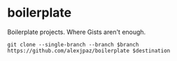boilerplate
===========

Boilerplate projects. Where Gists aren't enough.

    git clone --single-branch --branch $branch https://github.com/alexjpaz/boilerplate $destination
